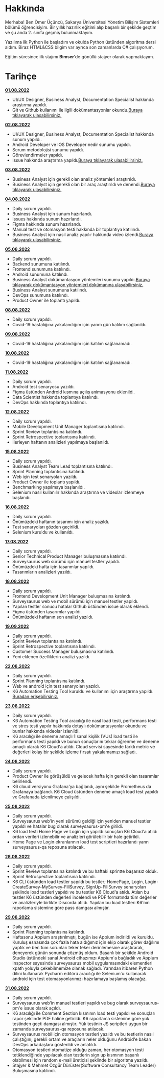﻿# Hakkında

Merhaba! Ben Ömer Üçüncü, Sakarya Üniversitesi Yönetim Bilişim Sistemleri bölümü öğrencisiyim. Bir yıllık hazırlık eğitimi alıp başarılı bir şekilde geçtim ve şu anda 2. sınıfa geçmiş bulunmaktayım.

Yazılıma ilk Python ile başladım ve okulda Python üstünden algoritma dersi aldım. Biraz HTML&CSS bilgim var ayrıca son zamanlarda C# çalışıyorum.

Eğitim süresince ilk stajımı  **Bimser**'de gönüllü stajyer olarak yapmaktayım.




# Tarihçe
[**01.08.2022**](https://github.com/bimser-intern/docs/issues/105)

 - UI/UX Designer, Business Analyst, Documentation Specialist hakkında araştırma yapıldı.
 - Git ve Github kullanımı ile ilgili dokümantasyonlar okundu.[Buraya tıklayarak ulaşabilirsiniz.](https://bidb.itu.edu.tr/seyir-defteri/blog/2019/02/13/git)

[**02.08.2022**](https://github.com/bimser-intern/docs/issues/105)

 - UI/UX Designer, Business Analyst, Documentation Specialist hakkında sunum yapıldı.
 - Android Developer ve IOS Developer nedir sunumu yapıldı.
 - Scrum metodolojisi sunumu yapıldı.
 - Görevlendirmeler yapıldı.
 - Issue hakkında araştırma yapıldı.[Buraya tıklayarak ulaşabilirsiniz.](https://medium.com/@noteCe/5-github-g%C3%B6rev-y%C3%B6netimi-i%CC%87ssues-ve-organizasyon-1277ef74b409)

[**03.08.2022**](https://github.com/bimser-intern/docs/issues/105)

 - Business Analyst için gerekli olan analiz yöntemleri araştırıldı.
 - Business Analyst için gerekli olan bir araç araştırıldı ve denendi.[Buraya tıklayarak ulaşabilirsiniz.](https://www.figma.com/files/recent?fuid=1136558939572195768)

[**04.08.2022**](https://github.com/bimser-intern/docs/issues/121)

 - Daily scrum yapıldı.
 - Business Analyst için sunum hazırlandı.
 - Issues hakkında sunum hazırlandı.
 - Figma hakkında sunum hazırlandı.
 - Manual test ve otomasyon testi hakkında bir toplantıya katılındı.
 - Business Analyst için nasıl analiz yapılır hakkında video izlendi.[Buraya tıklayarak ulaşabilirsiniz.](https://www.youtube.com/watch?v=ji1sEscrqZs)

[**05.08.2022**](https://github.com/bimser-intern/docs/issues/162)

 - Daily scrum yapıldı.
 - Backend sunumuna katılındı.
 - Frontend sunumuna katılındı.
 - Android sunumuna katılındı.
 - Business Analyst dokümantasyon yöntemleri sunumu yapıldı.[Buraya tıklayarak dokümantasyon yöntemleri dokümanına ulaşabilirsiniz.](https://ba-works.com/blog/gereksinimlerin-dokumantasyonu-hakkinda-merak-edilenler/)
 - Business Analyst sunumuna katılındı.
 - DevOps sunumuna katılındı.
 - Product Owner ile toplantı yapıldı.

[**08.08.2022**](https://github.com/bimser-intern/docs/issues/162)

 - Daily scrum yapıldı.
 - Covid-19 hastalığına yakalandığım için yarım gün katılım sağlanıldı.

[**09.08.2022**](https://github.com/bimser-intern/docs/issues/162)

 - Covid-19 hastalığına yakalandığım için katılım sağlanamadı.

[**10.08.2022**](https://github.com/bimser-intern/docs/issues/162)
 
- Covid-19 hastalığına yakalandığım için katılım sağlanamadı.

[**11.08.2022**](https://github.com/bimser-intern/docs/issues/162)

 - Daily scrum yapıldı.
 - Android test senaryosu yazıldı.
 - Figma üstünden Android kısmına açılış animasyonu eklenildi.
 - Data Scientist hakkında toplantıya katılındı.
 - DevOps hakkında toplantıya katılındı.

[**12.08.2022**](https://github.com/bimser-intern/docs/issues/285)

 - Daily scrum yapıldı.
 - Mobile Development Unit Manager toplantısına katılındı.
 - Sprint Review toplantısına katılındı.
 - Sprint Retrospective toplantısına katılındı.
 - İlerleyen haftanın analizleri yapılmaya başlanıldı.

[**15.08.2022**](https://github.com/bimser-intern/docs/issues/308)

 - Daily scrum yapıldı.
 - Business Analyst Team Lead toplantısına katılındı.
 - Sprint Planning toplantısına katılındı.
 - Web için test senaryoları yazıldı.
 - Product Owner ile toplantı yapıldı.
 - Benchmarking yapılmaya başlanıldı.
 - Selenium nasıl kullanılır hakkında araştırma ve videolar izlenmeye başlandı.

 [**16.08.2022**](https://github.com/bimser-intern/docs/issues/329)

 - Daily scrum yapıldı.
 - Önümüzdeki haftanın tasarımı için analiz yazıldı.
 - Test senaryoları gözden geçirildi.
 - Selenium kuruldu ve kullanıldı.

 [**17.08.2022**](https://github.com/bimser-intern/docs/issues/347)

 - Daily scrum yapıldı.
 - Senior Technical Product Manager buluşmasına katılındı.
 - Surveysaurus web sürümü için manuel testler yapıldı.
 - Önümüzdeki hafta için tasarımlar yapıldı.
 - Tasarımların analizleri yazıldı.

 [**18.08.2022**](https://github.com/bimser-intern/docs/issues/360)

 - Daily scrum yapıldı.
 - Frontend Development Unit Manager buluşmasına katılındı.
 - Surveysaurus web ve mobil sürümü için manuel testler yapıldı.
 - Yapılan testler sonucu hatalar Github üstünden issue olarak eklendi.
 - Figma üstünden tasarımlar yapıldı.
 - Önümüzdeki haftanın son analizi yazıldı.

 [**19.09.2022**](https://github.com/bimser-intern/docs/issues/384)

 - Daily scrum yapıldı.
 - Sprint Review toplantısına katılındı.
 - Sprint Retrospective toplantısına katılındı.
 - Customer Success Manager buluşmasına katılındı.
 - Yeni eklenen özelliklerin analizi yazıldı.

 [**22.08.2022**](https://github.com/bimser-intern/docs/issues/400)

 - Daily scrum yapıldı.
 - Sprint Planning toplantısına katılındı.
 - Web ve android için test senaryoları yazıldı.
 - K6 Automation Testing Tool kuruldu ve kullanımı için araştırma yapıldı. [Buradan erişebilirsiniz.](https://k6.io/docs/)

[**23.08.2022**](https://github.com/bimser-intern/docs/issues/409)

- Daily scrum yapıldı.
- K6 Automation Testing Tool aracılığı ile nasıl load testi, performans testi ve stres testi yapılır hakkında detaylı dokümantasyonlar okundu ve bunlar hakkında videolar izlenildi.
- K6 aracılığı ile deneme amaçlı 1 sanal kişilik (VUs) load testi ile performans testi yapıldı ve bunun sonuçlarını tekrar öğrenme ve deneme amaçlı olarak K6 Cloud'a atıldı. Cloud servisi sayesinde farklı metric ve değerleri kolay bir şekilde izleme fırsatı yakalamamızı sağladı.

[**24.08.2022**](https://github.com/bimser-intern/docs/issues/436)

- Daily scrum yapıldı.
- Product Owner ile görüşüldü ve gelecek hafta için gerekli olan tasarımlar belirlendi.
- K6 cloud versiyonu Grafana'ya bağlandı, aynı şekilde Prometheus da Grafanaya bağlandı. K6 Cloud üstünden deneme amaçlı load test yapıldı ve Grafanada izlenilmeye çalışıldı.

[**25.08.2022**](https://github.com/bimser-intern/docs/issues/456)

- Daily scrum yapıldı.
- Surveysaurus web'in yeni sürümü geldiği için yeniden manuel testler yapıldı ve hatalar bug olarak surveysaurus-pm'e girildi.
- K6 load testi Home Page ve Login için yapıldı sonuçları K6 Cloud'a atıldı ordan verileri izlenebilir ve analizleri görülebilir bir hale getirildi.
- Home Page ve Login ekranlarının load test scriptleri hazırlandı yarın surveysaurus-qa reposuna atılacak.

[**26.08.2022**](https://github.com/bimser-intern/docs/issues/480)

- Daily scrum yapıldı.
- Sprint Review toplantısına katılındı ve bu haftaki sprintte başarısız olduk.
- Sprint Retrospective toplantısına katılındı.
- K6 CLI üstünden load testler yapıldı bu testler; HomePage, Login, Login-CreateSurvey-MySurvey-FillSurvey, SignUp-FillSurvey senaryoları şeklinde load testleri yapıldı ve bu testler K6 Cloud'a atıldı. Atılan bu testler K6 üstünden değerleri incelendi ve PDF formatında tüm değerler ve analizleriyle birlikte Discorda atıldı. Yapılan bu load testleri K6'nın raporlama sistemine göre pass damgası almıştır.

[**29.08.2022**](https://github.com/bimser-intern/docs/issues/511)

- Daily scrum yapıldı.
- Sprint Planning toplantısına katılındı.
- Haftasonu Appium araştırılmıştı, bugün ise Appium indirildi ve kuruldu. Kuruluş esnasında çok fazla hata aldığımız için ekip olarak görev dağılımı yaptık ve ben tüm sorunları teker teker derinlemesine araştırarak, deneyerek günün sonunda çözmüş oldum. Başarılı bir şekilde Android Studio üstündeki sanal Android cihazımızı Appium'a bağladık ve Appium Inspector sayesinde surveysaurus mobil uygulamasındaki elementleri xpath yoluyla çekebilmemize olanak sağladı. Yarından itibaren Python dilini kullanarak Pycharm editörü aracılığı ile Selenium'u kullanarak android için test otomasyonlarımızı hazırlamaya başlamış olacağız.

[**31.08.2022**](https://github.com/bimser-intern/docs/issues/533)

- Daily scrum yapıldı.
- Surveysaurus web'in manuel testleri yapıldı ve bug olarak surveysaurus-pm'e issue olarak açıldı.
- K6 aracılığı ile Comment Section kısmının load testi yapıldı ve sonuçları rapor şeklinde PDF haline getirildi. K6 raporlama sistemine göre yük testinden geçti damgası almıştır. Yük testinin JS scriptleri uygun bir zamanda surveysaurus-qa reposuna atılacak.
- Surveysaurus mobil için otomasyon testleri yazıldı ve bu testlerin nasıl çalıştığını, gerekli ortam ve araçların neler olduğunu Android'e bakan DevOps arkadaşlara gösterildi ve anlatıldı.
- Otomasyon testleri otomatize olduğu zaman, her otomasyon testi tetiklendiğinde yapılacak olan testlerin sign up kısmının başarılı olabilmesi için random e-mail üreticisi şeklinde bir algoritma yazıldı.
- Stajyer & Mehmet Özgür Dürüster(Software Consultancy Team Leader) Buluşmasına katılındı.